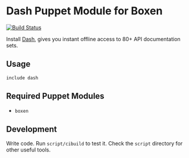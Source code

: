# Dash Puppet Module for Boxen
[![Build
Status](https://travis-ci.org/fundon/puppet-dash.png?branch=master)](https://travis-ci.org/fundon/puppet-dash)

Install [Dash](http://kapeli.com/dash), gives you instant offline access to 80+ API documentation sets.

## Usage

```puppet
include dash
```

## Required Puppet Modules

* `boxen`

## Development

Write code. Run `script/cibuild` to test it. Check the `script`
directory for other useful tools.

